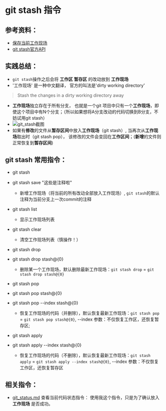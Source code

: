 # git stash 指令

## 参考资料：
* [保存当前工作现场](http://my.oschina.net/u/2298961/blog/381728)
* [git stash官方API](https://git-scm.com/docs/git-stash)

## 实践总结：
* `git stash`操作之后会将 **工作区** **暂存区** 的改动放到 **工作现场**
* '工作现场' 是一种中文翻译， 官方的叫法是'dirty working directory'
> Stash the changes in a dirty working directory away

* **工作现场**独立存在于所有分支， 也就是一个git 项目中只有一个**工作现场**，即使这个项目中有N个分支；（所以如果想将A分支改动的代码切换到B分支，不妨试用git stash）
* ![git_stash截图](https://github.com/LittleChell/git/tree/master/contents/img/git_stash_s1.png)
* 如果有**修改**的文件从**暂存区间**中放入**工作现场**（git stash）, 当再次从**工作现场**取出时（git stash pop）， 该修改的文件会变回在**工作区间**；(**新增**的文件则正常恢复到**暂存区间**)

## git stash 常用指令：
* git stash
* git stash save "这些是注释啦"
	* 新增工作现场（将当前的所有改动全部放入工作现场）, `git stash`的默认注释为当前分支上一次commit的注释

* git stash list
	* 显示工作现场列表

* git stash clear
	* 清空工作现场列表（慎操作！）

* git stash drop
* git stash drop stash@{0}
	* 删除某一个工作现场，默认删除最新工作现场：`git stash drop` = `git stash drop stash@{0}`

* git stash pop
* git stash pop stash@{0}
* git stash pop --index stash@{0}
	* 恢复工作现场的代码（并删除），默认恢复最新工作现场：`git stash pop` = `git stash pop stash@{0}`, --index 参数：不仅恢复工作区，还恢复暂存区;

* git stash apply
* git stash apply --index stash@{0}
	* 恢复工作现场的代码（不删除），默认恢复最新工作现场：`git stash apply` = `git stash apply --index stash@{0}`, --index 参数：不仅恢复工作区，还恢复暂存区


## 相关指令：
* [git_status.md](https://github.com/LittleChell/git/tree/master/contents/git_status.md)  查看当前代码状态指令： 使用我这个指令，只是为了确认放入 **工作现场** 是否成功。
